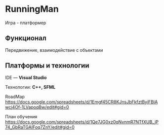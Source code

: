 # RunningMan

Игра - платформер
 
## Функционал 
Передвижение, взаимодействие с объектами

## Платформы и технологии

IDE — **Visual Studio**

Технологии: **C++, SFML**

RoadMap https://docs.google.com/spreadsheets/d/1Emgf45CR8KJnsJbFkfztByiFBiAwcj4Of-1LVapoqBw/edit#gid=0

План обучения https://docs.google.com/spreadsheets/d/1Qe7JG0xz0qNvnmR7NTfXUB_jP74_GbRaTGAIFoq7ZnY/edit#gid=0
